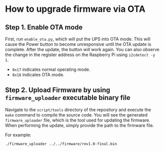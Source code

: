 # How to upgrade firmware via OTA 

## Step 1. Enable OTA mode 
First, run `enable_ota.py`, which will put the UPS into OTA mode. This will cause the Power button to become unresponsive until the OTA update is complete. After the update, the button will work again. You can also observe the change in the register address on the Raspberry Pi using `i2cdetect -y 1`.

- `0x17` indicates normal operating mode.
- `0x18` indicates OTA mode.

## Step 2. Upload Firmware by using `firmware_uploader` executable binary file

Navigate to the `script/tools` directory of the repository and execute the `make` command to compile the source code. You will see the generated `firmware_uploader` file, which is the tool used for updating the firmware. When performing the update, simply provide the path to the firmware file.

For example:

```
./firmware_uploader ../../firmware/rev1.0-final.bin
```
